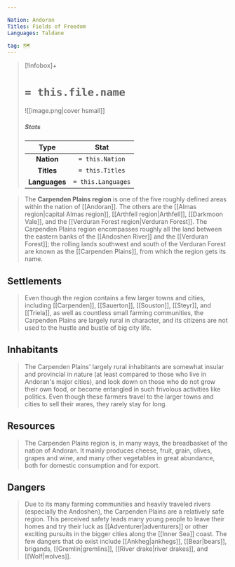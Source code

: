 ```yaml
---

Nation: Andoran
Titles: Fields of Freedom
Languages: Taldane

tag: 🗺️
---
```


> [!infobox]+
> #  `= this.file.name`
> ![[image.png|cover hsmall]]
> ##### Stats
> Type | Stat |
> :---:|:---:|
> **Nation** | `= this.Nation` |
> **Titles** | `= this.Titles` |
> **Languages** | `= this.Languages` |



> The **Carpenden Plains region** is one of the five roughly defined areas within the nation of [[Andoran]]. The others are the [[Almas region|capital Almas region]], [[Arthfell region|Arthfell]], [[Darkmoon Vale]], and the [[Verduran Forest region|Verduran Forest]]. The Carpenden Plains region  encompasses roughly all the land between the eastern banks of the [[Andoshen River]] and the [[Verduran Forest]]; the rolling lands southwest and south of the Verduran Forest are known as the [[Carpenden Plains]], from which the region gets its name.



## Settlements

> Even though the region contains a few larger towns and cities, including [[Carpenden]], [[Sauerton]], [[Souston]], [[Steyr]], and [[Triela]], as well as countless small farming communities, the Carpenden Plains are largely rural in character, and its citizens are not used to the hustle and bustle of big city life.


## Inhabitants

> The Carpenden Plains' largely rural inhabitants are somewhat insular and provincial in nature (at least compared to those who live in Andoran's major cities), and look down on those who do not grow their own food, or become entangled in such frivolous activities like politics. Even though these farmers travel to the larger towns and cities to sell their wares, they rarely stay for long.


## Resources

> The Carpenden Plains region is, in many ways, the breadbasket of the nation of Andoran. It mainly produces cheese, fruit, grain, olives, grapes and wine, and many other vegetables in great abundance, both for domestic consumption and for export.


## Dangers

> Due to its many farming communities and heavily traveled rivers (especially the Andoshen), the Carpenden Plains are a relatively safe region. This perceived safety leads many young people to leave their homes and try their luck as [[Adventurer|adventurers]] or other exciting pursuits in the bigger cities along the [[Inner Sea]] coast. The few dangers that do exist include [[Ankheg|ankhegs]], [[Bear|bears]], brigands, [[Gremlin|gremlins]], [[River drake|river drakes]], and [[Wolf|wolves]].









